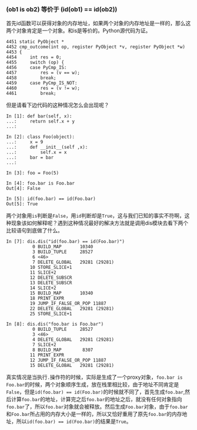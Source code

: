 ### (ob1 is ob2) 等价于 (id(ob1) == id(ob2))
首先id函数可以获得对象的内存地址，如果两个对象的内存地址是一样的，那么这两个对象肯定是一个对象。和is是等价的。Python源代码为证。

    4451 static PyObject *
    4452 cmp_outcome(int op, register PyObject *v, register PyObject *w)
    4453 {
    4454     int res = 0;
    4455     switch (op) {
    4456     case PyCmp_IS:
    4457         res = (v == w);
    4458         break;
    4459     case PyCmp_IS_NOT:
    4460         res = (v != w);
    4461         break;

但是请看下边代码的这种情况怎么会出现呢？
    
    In [1]: def bar(self, x):
    ...:     return self.x + y
    ...: 
 
    In [2]: class Foo(object):
    ...:     x = 9
    ...:     def __init__(self ,x):
    ...:         self.x = x
    ...:     bar = bar
    ...:     
 
    In [3]: foo = Foo(5)
 
    In [4]: foo.bar is Foo.bar
    Out[4]: False
 
    In [5]: id(foo.bar) == id(Foo.bar)
    Out[5]: True

两个对象用`is`判断是`False`，用`id`判断却是`True`，这与我们已知的事实不符啊，这种现象该如何解释呢？遇到这种情况最好的解决方法就是调用dis模块去看下两个比较语句到底做了什么。

    In [7]: dis.dis("id(foo.bar) == id(Foo.bar)")
              0 BUILD_MAP       10340
              3 BUILD_TUPLE     28527
              6 <46>           
              7 DELETE_GLOBAL   29281 (29281)
             10 STORE_SLICE+1  
             11 SLICE+2        
             12 DELETE_SUBSCR  
             13 DELETE_SUBSCR  
             14 SLICE+2        
             15 BUILD_MAP       10340
             18 PRINT_EXPR     
             19 JUMP_IF_FALSE_OR_POP 11887
             22 DELETE_GLOBAL   29281 (29281)
             25 STORE_SLICE+1  

    In [8]: dis.dis("foo.bar is Foo.bar")
              0 BUILD_TUPLE     28527
              3 <46>           
              4 DELETE_GLOBAL   29281 (29281)
              7 SLICE+2        
              8 BUILD_MAP        8307
             11 PRINT_EXPR     
             12 JUMP_IF_FALSE_OR_POP 11887
             15 DELETE_GLOBAL   29281 (29281)

真实情况是当执行`.`操作符的时候，实际是生成了一个proxy对象，`foo.bar is Foo.bar`的时候，两个对象顺序生成，放在栈里相比较，由于地址不同肯定是`False`，但是`id(foo.bar) == id(Foo.bar)`的时候就不同了，首先生成`foo.bar`,然后计算`foo.bar`的地址，计算完之后`foo.bar`的地址之后，就没有任何对象指向`foo.bar`了，所以`foo.bar`对象就会被释放。然后生成`Foo.bar`对象，由于`foo.bar`和`Foo.bar`所占用的内存大小是一样的，所以又恰好重用了原先`foo.bar`的内存地址，所以`id(foo.bar) == id(Foo.bar)`的结果是`True`。
